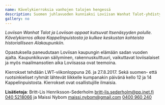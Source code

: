 ```yaml
---
name: Kävelykierroksia vanhojen talojen hengessä
description: Suomen juhlavuoden kunniaksi Loviisan Wanhat Talot-yhdistys tarjoaa kävijöille Loviisan oppaiden suunnitteleman opastetun "Suomi 100 - Loviisa 100" kävelykierroksen LWT- talojen varrella.
gallery: no
---
```

*Loviisan Wanhat Talot ja Loviisan oppaat kutsuvat Itsenäsyyden polulle. Kävelykierros alkaa Kappelinpuistosta ja kulkee keskustan kohteista historialliseen Alakaupunkiin.*

Opastuksella paneudutaan Loviisan kaupungin elämään sadan vuoden ajalta. Kaupunkikuvan säilyminen, rakennuskulttuuri, vaikuttavat loviisalaiset ja myös maailmansotien aika Loviisassa ovat teemoina.

Kierrokset tehdään LWT-viikonloppuna 26. ja 27.8.2017. Sekä suomen- että ruotsinkieliset ryhmät lähtevät liikkelle kumpanakin päivänä kello 12 ja 14 Kappelinpuistosta. Kierrokset ovat osallistujille ilmaisia.

**Lisätietoja**: Britt-Lis Henriksson-Sederholm [britt-lis.sederholm@pp.inet.fi](mailto:britt-lis.sederholm@pp.inet.fi) [040 5218066](tel:+358405218066) ja Maissi Nybom [maissi.nybom@gmail.com](mailto:maissi.nybom@gmail.com) [0400 960 240](tel:+358400960240)
